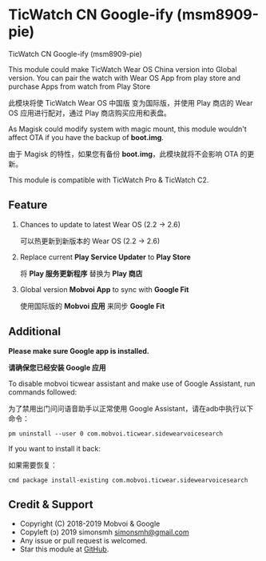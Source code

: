 # TicWatch CN Google-ify (msm8909-pie)
TicWatch CN Google-ify (msm8909-pie)

This module could make TicWatch Wear OS China version into Global version. You can pair the watch with Wear OS App from play store and purchase Apps from watch from Play Store

此模块将使 TicWatch Wear OS 中国版 变为国际版，并使用 Play 商店的 Wear OS 应用进行配对，通过 Play 商店购买应用和表盘。

As Magisk could modify system with magic mount, this module wouldn't affect OTA if you have the backup of **boot.img**.

由于 Magisk 的特性，如果您有备份 **boot.img**，此模块就将不会影响 OTA 的更新。

This module is compatible with TicWatch Pro & TicWatch C2.

## Feature

1. Chances to update to latest Wear OS (2.2 -> 2.6)

   可以热更新到新版本的 Wear OS (2.2 -> 2.6)

2. Replace current **Play Service Updater** to **Play Store**

   将 **Play 服务更新程序** 替换为 **Play 商店**

3. Global version **Mobvoi App** to sync with **Google Fit**

   使用国际版的 **Mobvoi 应用** 来同步 **Google Fit**

## Additional

**Please make sure Google app is installed.**

**请确保您已经安装 Google 应用**

To disable mobvoi ticwear assistant and make use of Google Assistant, run commands followed:

为了禁用出门问问语音助手以正常使用 Google Assistant，请在adb中执行以下命令：
```
pm uninstall --user 0 com.mobvoi.ticwear.sidewearvoicesearch
```
If you want to install it back:

如果需要恢复：
```
cmd package install-existing com.mobvoi.ticwear.sidewearvoicesearch
```

## Credit & Support

* Copyright (C) 2018-2019 Mobvoi & Google
* Copyleft (ↄ) 2019 simonsmh <simonsmh@gmail.com>
* Any issue or pull request is welcomed.
* Star this module at [GitHub](https://github.com/Magisk-Modules-Repo/ticwatch-googleify).
